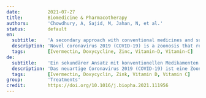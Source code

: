 ```yaml
---
date:          2021-07-27
title:         Biomedicine & Pharmacotherapy
authors:       'Chowdhury, A, Sajid, M, Jahan, N, et al.'
status:        default
en:
  subtitle:    'A secondary approach with conventional medicines and supplements to recuperate current COVID-19 status'
  description: 'Novel coronavirus 2019 (COVID-19) is a zoonosis that revised the global economic and societal progress since early 2020. The SARS-CoV-2 has been recognized as the responsible pathogen for COVID-19 with high infection and mortality rate potential. It has spread in 192 countries and infected about 1.5% of the world population, and still, a proper therapeutic approach is not unveiled. COVID-19 indication starts with fever to shortness of breathing, leading to ICU admission with the ventilation support in severe conditions. Besides the symptomatic mainstay clinical therapeutic approach, only Remdesivir has been approved by the FDA. Several pharmaceutical companies claimed different vaccines with exceptionally high efficacy (90–95%) against COVID-19; how long these vaccines can protect and long-term safety with the new variants are unpredictable. After the worldwide spread of the COVID-19 pandemic, numerous clinical trials with different phases are being performed to find the most appropriate solution to this condition. Some of these trials with old FDA-approved drugs showed promising results. In this review, we have precisely compiled the efforts to curb the disease and discussed the clinical findings of Ivermectin, Doxycycline, Vitamin-D, Vitamin-C, Zinc, and cannabidiol and their combinations. Additionally, the correlation of these molecules on the prophylactic and diseased ministration against COVID-19 has been explored.'
  tags:        [Ivermectin, Doxycycline, Zinc, Vitamin-D, Vitamin-C]
de:
  subtitle:    'Ein sekundärer Ansatz mit konventionellen Medikamenten und Nahrungsergänzungsmitteln zur Überwindung der aktuellen COVID-19-Pandemie'
  description: 'Das neuartige Coronavirus 2019 (COVID-19) ist eine Zoonose, die seit Anfang 2020 den weltweiten wirtschaftlichen und gesellschaftlichen Fortschritt revidiert. Das SARS-CoV-2 wurde als verantwortlicher Erreger für COVID-19 mit hohem Infektions- und Sterblichkeitspotenzial erkannt. Es hat sich in 192 Ländern ausgebreitet und etwa 1,5 % der Weltbevölkerung infiziert, und noch immer ist kein geeigneter therapeutischer Ansatz bekannt. Die Indikation für COVID-19 beginnt mit Fieber bis hin zu Atemnot, die in schweren Fällen zur Aufnahme in die Intensivstation mit Beatmungsunterstützung führt. Neben dem symptomatischen klinischen Haupttherapieansatz ist nur Remdesivir von der FDA zugelassen worden. Mehrere pharmazeutische Unternehmen haben verschiedene Impfstoffe mit außergewöhnlich hoher Wirksamkeit (90-95 %) gegen COVID-19 beworben; wie lange diese Impfstoffe schützen können und wie sicher die neuen Varianten langfristig sind, lässt sich nicht vorhersagen. Nach der weltweiten Ausbreitung der COVID-19-Pandemie werden derzeit zahlreiche klinische Studien in verschiedenen Phasen durchgeführt, um die beste Lösung für diese Krankheit zu finden. Einige dieser Studien mit alten, von der FDA zugelassenen Medikamenten zeigten vielversprechende Ergebnisse. In dieser Übersicht haben wir die Bemühungen zur Eindämmung der Krankheit genau zusammengestellt und die klinischen Ergebnisse von Ivermectin, Doxycyclin, Vitamin-D, Vitamin-C, Zink und Cannabidiol sowie deren Kombinationen diskutiert. Darüber hinaus wurde die Korrelation dieser Moleküle bei der prophylaktischen und krankheitsbezogenen Verabreichung gegen COVID-19 untersucht.' 
  tags:        [Ivermectin, Doxycyclin, Zink, Vitamin D, Vitamin C]
group:         'Treatments'
credit:        https://doi.org/10.1016/j.biopha.2021.111956
---
```

